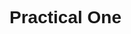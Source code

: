 <style>
h1, h2, h3 {
font-family :"Inria Serif", sans-serif;
}

body { 
font-family: "IBM Plex Sans", sans-serif;
}
</style>

# Practical One

